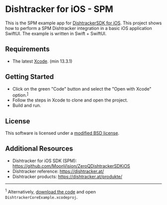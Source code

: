 # Dishtracker for iOS - SPM

This is the SPM example app for [DishtrackerSDK for iOS](https://github.com/MoonVision/ZeroQDishtrackerSDKiOS). This project shows how to perform a SPM Dishtracker integration in a basic iOS application SwiftUI. The example is written in Swift + SwiftUI.

## Requirements

* The latest [Xcode](https://developer.apple.com/xcode/). (min 13.3.1)

## Getting Started

* Click on the green "Code" button and select the "Open with Xcode" option.<sup>[1](#footnote1)</sup>
* Follow the steps in Xcode to clone and open the project.
* Build and run.

## License

This software is licensed under a [modified BSD license](LICENSE).

## Additional Resources

* Dishtracker for iOS SDK (SPM): https://github.com/MoonVision/ZeroQDishtrackerSDKiOS
* Dishtracker reference: https://dishtracker.at/
* Dishtracker products: https://dishtracker.at/produkte/

---

<a name="footnote1"><sup>1</sup></a> Alternatively, [download the code](https://github.com/MoonVision/ZeroQDishtrackerSDKiOSExample/archive/main.zip) and open `DishtrackerCoreExample.xcodeproj`.
